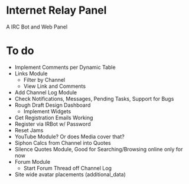 # Internet Relay Panel

A IRC Bot and Web Panel

# To do

* Implement Comments per Dynamic Table
* Links Module
  * Filter by Channel
  * View Link and Comments
* Add Channel Log Module
* Check Notifications, Messages, Pending Tasks, Support for Bugs
* Rough Draft Design Dashboard
  * Implement Widgets
* Get Registration Emails Working
* Register via IRBot w/ Password
* Reset Jams
* YouTube Module? Or does Media cover that?
* Siphon Calcs from Channel into Quotes
* Silence Quotes Module, Good for Searching/Browsing online only for now
* Forum Module
  * Start Forum Thread off Channel Log
* Site wide avatar placements (additional_data)
